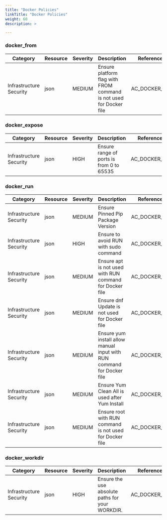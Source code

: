 ```yaml
---
title: "Docker Policies"
linkTitle: "Docker Policies"
weight: 60
description: >

---
```


### docker_from
| Category | Resource | Severity | Description | Reference ID |
| -------- | -------- | -------- | ----------- | ------------ |
| Infrastructure Security | json | MEDIUM | Ensure platform flag with FROM command is not used for Docker file | AC_DOCKER_0001 |


### docker_expose
| Category | Resource | Severity | Description | Reference ID |
| -------- | -------- | -------- | ----------- | ------------ |
| Infrastructure Security | json | HIGH | Ensure range of ports is from 0 to 65535 | AC_DOCKER_0011 |


### docker_run
| Category | Resource | Severity | Description | Reference ID |
| -------- | -------- | -------- | ----------- | ------------ |
| Infrastructure Security | json | MEDIUM | Ensure Pinned Pip Package Version | AC_DOCKER_0010 |
| Infrastructure Security | json | HIGH | Ensure to avoid RUN with sudo command | AC_DOCKER_0007 |
| Infrastructure Security | json | MEDIUM | Ensure apt is not used with RUN command for Docker file | AC_DOCKER_0002 |
| Infrastructure Security | json | MEDIUM | Ensure dnf Update is not used for Docker file | AC_DOCKER_0003 |
| Infrastructure Security | json | MEDIUM | Ensure yum install allow manual input with RUN command for Docker file | AC_DOCKER_0004 |
| Infrastructure Security | json | MEDIUM | Ensure Yum Clean All is used after Yum Install | AC_DOCKER_0009 |
| Infrastructure Security | json | MEDIUM | Ensure root with RUN command is not used for Docker file | AC_DOCKER_0005 |


### docker_workdir
| Category | Resource | Severity | Description | Reference ID |
| -------- | -------- | -------- | ----------- | ------------ |
| Infrastructure Security | json | HIGH | Ensure the use absolute paths for your WORKDIR. | AC_DOCKER_0013 |
